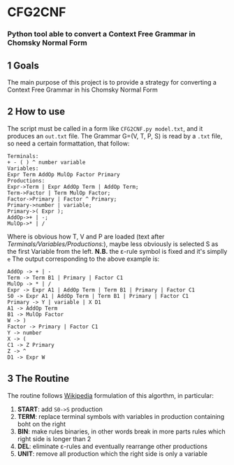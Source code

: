 # CFG2CNF
### Python tool able to convert a Context Free Grammar in Chomsky Normal Form

## 1 Goals
The main purpose of this project is to provide a strategy for converting a Context Free Grammar in his Chomsky Normal Form

## 2 How to use
The script must be called in a form like ``CFG2CNF.py model.txt``, and it produces an ``out.txt`` file.
The Grammar G=(V, T, P, S) is read by a `.txt` file, so need a certain formattation, that follow:
```
Terminals:
+ - ( ) ^ number variable
Variables:
Expr Term AddOp MulOp Factor Primary
Productions:
Expr->Term | Expr AddOp Term | AddOp Term;
Term->Factor | Term MulOp Factor;
Factor->Primary | Factor ^ Primary;
Primary->number | variable;
Primary->( Expr );
AddOp->+ | -;
MulOp->* | /
```
Where is obvious how T, V and P are loaded (text after *Terminals/Variables/Productions:*), maybe less obviously is selected S as the first Variable from the left.
**N.B.** the ε-rule symbol is fixed and it's simplly ``e``
The output corresponding to the above example is:
```
AddOp -> + | -
Term -> Term B1 | Primary | Factor C1
MulOp -> * | /
Expr -> Expr A1 | AddOp Term | Term B1 | Primary | Factor C1
S0 -> Expr A1 | AddOp Term | Term B1 | Primary | Factor C1
Primary -> Y | variable | X D1
A1 -> AddOp Term
B1 -> MulOp Factor
W -> )
Factor -> Primary | Factor C1
Y -> number
X -> (
C1 -> Z Primary
Z -> ^
D1 -> Expr W
```

## 3 The Routine
The routine follows [Wikipedia](https://en.wikipedia.org/wiki/Chomsky_normal_form) formulation of this algorthm, in particular:
1. **START**: add ``S0->S`` production
2. **TERM**: replace terminal symbols with variables in production containing boht on the right
3. **BIN**: make rules binaries, in other words break in more parts rules which right side is longer than 2
4. **DEL**: eliminate ε-rules and eventually rearrange other productions
5. **UNIT**: remove all production which the right side is only a variable


